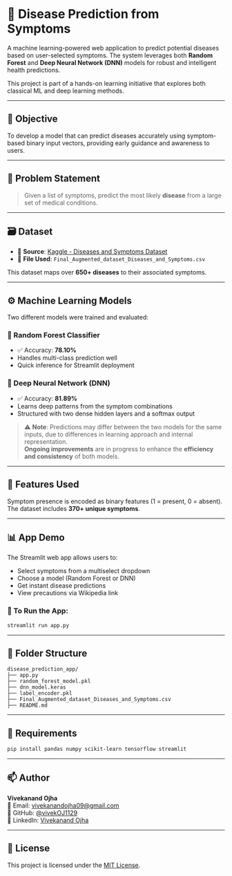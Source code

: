 
# 🧠 Disease Prediction from Symptoms

A machine learning-powered web application to predict potential diseases based on user-selected symptoms. The system leverages both **Random Forest** and **Deep Neural Network (DNN)** models for robust and intelligent health predictions.

This project is part of a hands-on learning initiative that explores both classical ML and deep learning methods.

---

## 📌 Objective

To develop a model that can predict diseases accurately using symptom-based binary input vectors, providing early guidance and awareness to users.

---

## 🧩 Problem Statement

> Given a list of symptoms, predict the most likely **disease** from a large set of medical conditions.

---

## 🗃️ Dataset

- 📂 **Source**: [Kaggle - Diseases and Symptoms Dataset](https://www.kaggle.com/datasets/dhivyeshrk/diseases-and-symptoms-dataset)  
- 📄 **File Used**: `Final_Augmented_dataset_Diseases_and_Symptoms.csv`

This dataset maps over **650+ diseases** to their associated symptoms.

---

## ⚙️ Machine Learning Models

Two different models were trained and evaluated:

### 🔹 Random Forest Classifier
- ✅ Accuracy: **78.10%**
- Handles multi-class prediction well
- Quick inference for Streamlit deployment

### 🔹 Deep Neural Network (DNN)
- ✅ Accuracy: **81.89%**
- Learns deep patterns from the symptom combinations
- Structured with two dense hidden layers and a softmax output

> ⚠️ **Note**: Predictions may differ between the two models for the same inputs, due to differences in learning approach and internal representation.  
> **Ongoing improvements** are in progress to enhance the **efficiency and consistency** of both models.

---

## 🧠 Features Used

Symptom presence is encoded as binary features (1 = present, 0 = absent). The dataset includes **370+ unique symptoms**.

---

## 📊 App Demo

The Streamlit web app allows users to:
- Select symptoms from a multiselect dropdown
- Choose a model (Random Forest or DNN)
- Get instant disease predictions
- View precautions via Wikipedia link

### 🚀 To Run the App:

```bash
streamlit run app.py
```

---

## 📂 Folder Structure

```
disease_prediction_app/
├── app.py
├── random_forest_model.pkl
├── dnn_model.keras
├── label_encoder.pkl
├── Final_Augmented_dataset_Diseases_and_Symptoms.csv
├── README.md
```

---

## 🧪 Requirements

```bash
pip install pandas numpy scikit-learn tensorflow streamlit
```

---

## 📫 Author

**Vivekanand Ojha**  
📧 Email: vivekanandojha09@gmail.com  
🔗 GitHub: [@vivekOJ1129](https://github.com/vivekOJ1129)  
🔗 LinkedIn: [Vivekanand Ojha](https://www.linkedin.com/in/vivekanand-ojha-485462289/)

---

## 📄 License

This project is licensed under the [MIT License](https://opensource.org/licenses/MIT).
